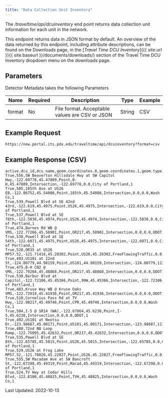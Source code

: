 ```yaml
---
title: "Data Collection Unit Inventory"
---
```

The _/traveltime/api/dcuinventory_ end point returns data collection unit information for each unit in the network.

This endpoint returns data in JSON format by default. An overview of the data returned by this endpoint, including attribute descriptions, can be found on the Downloads page, in the [_Travel Time DCU Inventory_]({{ site.url }}{{ site.baseurl }}/documents/downloads/) section of the Travel Time DCU Inventory dropdown menu on the downloads page.


## Parameters
Detector Metadata takes the following Parameters

| Name         | Required  | Description                                        | Type   | Example      |
| ------------ | --------- | -------------------------------------------------- | ------ | ------------ |
|  format      | No        | File format. Acceptable values are CSV or JSON     | String | CSV          |

## Example Request
```https://new.portal.its.pdx.edu/traveltime/api/dcuinventory?format=csv```

## Example Response (CSV)
```
active,dcu_id,dcu_name,geom.coordinates.0,geom.coordinates.1,geom.type,highway,latitude,location_type,longitude,milepoint,owner,roadway_number
True,556,SW Beaverton Hillsdale Hwy at SW Capitol Hwy,-122.69778,45.47809,Point,B-H,45.47809,Intersection,-122.69778,0.0,City of Portland,1
True,505,185th Ave at US26 EB,-122.86752,45.54088,Point,185th,45.54088,Intersection,0.0,0.0,Wash Co,1
True,539,Powell Blvd at SE 42nd 43rd,-122.619,45.4975,Point,US26,45.4975,Intersection,-122.619,0.0,City of Portland,1
True,537,Powell Blvd at SE 78th,-122.5838,45.4974,Point,US26,45.4974,Intersection,-122.5838,0.0,City of Portland,1
True,474,Barnes Rd WB @ VMS,-122.77266,45.50901,Point,OR217,45.50901,Intersection,0.0,0.0,ODOT,1
True,538,Powell Blvd at SE 54th,-122.6071,45.4975,Point,US26,45.4975,Intersection,-122.6071,0.0,City of Portland,1
True,528,OR35 at US26 MP57.52,-121.71418,45.28302,Point,US26,45.28302,FreeFlowingTraffic,0.0,57.52,ODOT,1
True,493,US101 at 22nd St,-124.00779,44.98159,Point,US101,44.98159,Intersection,-124.00779,113.82,ODOT,1
True,475,B-H CN2 @ VMS,-122.79204,45.48868,Point,OR217,45.48868,Intersection,0.0,0.0,ODOT,1
True,530,Barbur Blvd at Capitol,-122.72106,45.45366,Point,99W,45.45366,Intersection,-122.72106,1.12,City of Portland,1
True,483,Kruse Way WB @ Kruse Oaks VMS,-122.73919,45.41936,Point,OR217,45.41936,Intersection,0.0,0.0,ODOT,1
True,510,Cornelius Pass Rd at TV Hwy,-122.90217,45.49746,Point,CPR,45.49746,Intersection,0.0,0.0,Wash Co,1
True,504,I-5 @ SR14 (WA),-122.67064,45.6238,Point,I-5,45.6238,Intersection,0.0,0.0,ODOT,1
True,492,US101 at Neotsu Dr,-123.98687,45.00171,Point,US101,45.00171,Intersection,-123.98687,111.78,ODOT,1
True,480,72nd NB Loop Ramp,-122.75095,45.42632,Point,OR217,45.42632,Intersection,0.0,0.0,ODOT,1
True,535,Powell Blvd at SE 8th,-122.65785,45.5015,Point,US26,45.5015,Intersection,-122.65785,0.0,City of Portland,1
True,529,US26 at Frog Lake MP57.52,-121.70026,45.22827,Point,US26,45.22827,FreeFlowingTraffic,0.0,57.52,ODOT,1
True,555,SW Macadam Ave at SW Bancroft St,-122.67298,45.49319,Point,Macad,45.49319,Intersection,-122.67298,0.0,City of Portland,1
True,524,TV Hwy at Cedar Hills Blvd,-122.8108,45.48825,Point,TVH,45.48825,Intersection,0.0,0.0,Wash Co,1
```

Last Updated: 2022-10-13
